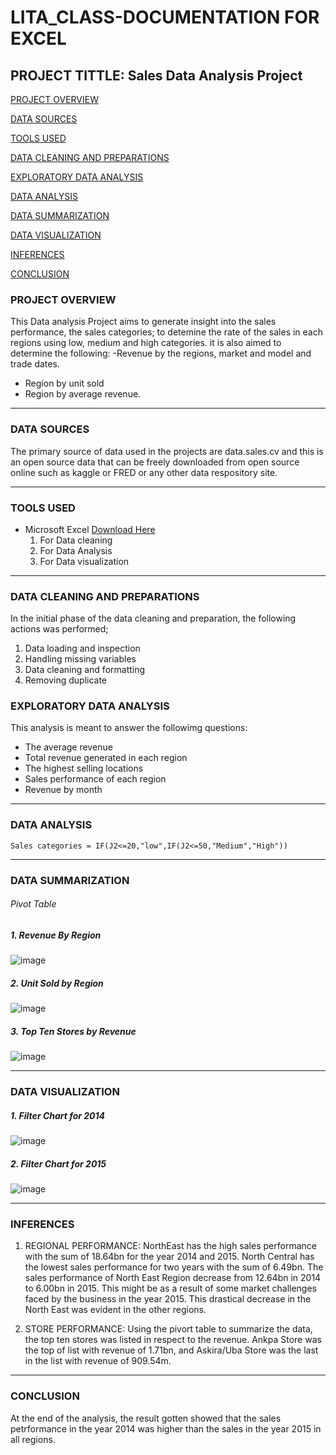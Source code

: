 # LITA_CLASS-DOCUMENTATION FOR EXCEL

## PROJECT TITTLE: Sales Data Analysis Project

[PROJECT OVERVIEW](#project-overview)

[DATA SOURCES](#data-sources)

[TOOLS USED](#tools-used)

[DATA CLEANING AND PREPARATIONS](#data-cleaning-and-preparations)

[EXPLORATORY DATA ANALYSIS](#exploratory-data-analysis)

[DATA ANALYSIS](#data-analysis)

[DATA SUMMARIZATION](#data-summarization)

[DATA VISUALIZATION](#data-visualization)

[INFERENCES](#inferences)

[CONCLUSION](#conclusion)

### PROJECT OVERVIEW
This Data analysis Project aims to generate insight into the sales performance, the sales categories; to detemine the rate of the sales in each regions using low, medium and high categories. it is also aimed to determine the following: 
   -Revenue by the regions, market and model and trade dates.
   - Region by unit sold
   - Region by average revenue.
---

### DATA SOURCES
The primary source of data used in the projects are data.sales.cv and this is an open source data that can be freely downloaded from open source online such as kaggle or FRED or any other data respository site.

----

### TOOLS USED
- Microsoft Excel [Download Here](https://www.microsoft.com) 
   1. For Data cleaning
   2. For Data Analysis
   3. For Data visualization
      
----

### DATA CLEANING AND PREPARATIONS
In the initial phase of the data cleaning and preparation, the following actions was performed;
   1. Data loading and inspection
   2. Handling missing variables
   3. Data cleaning and formatting
   4. Removing duplicate

### EXPLORATORY DATA ANALYSIS
This analysis is meant to answer the followimg questions:
   - The average revenue 
   - Total revenue generated in each region
   - The highest selling locations
   - Sales performance of each region
   - Revenue by month

----

### DATA ANALYSIS
```
Sales categories = IF(J2<=20,"low",IF(J2<=50,"Medium","High"))
```
----

### DATA SUMMARIZATION
###### Pivot Table

##### 1. Revenue By Region

![image](https://github.com/user-attachments/assets/ba54d1ad-67f1-413f-a88b-a6691e85fa2f)


##### 2. Unit Sold by Region

![image](https://github.com/user-attachments/assets/ec21a2ba-aeda-425c-9568-7ea246668b62)

##### 3. Top Ten Stores by Revenue
![image](https://github.com/user-attachments/assets/16382979-3fd1-43e6-a0c1-bb357173b64f)

----

### DATA VISUALIZATION
##### 1. Filter Chart for 2014
![image](https://github.com/user-attachments/assets/9317e60c-2d52-48a5-b88a-42d5296dc76f)

##### 2. Filter Chart for 2015
![image](https://github.com/user-attachments/assets/1613f3bc-fafa-437f-9265-daf1b13b95e1)

----

### INFERENCES
1. REGIONAL PERFORMANCE: NorthEast has the high sales performance with the sum of 18.64bn for the year 2014 and 2015.
   North Central has the lowest sales performance for two years with the sum of  6.49bn.
   The sales performance of North East Region decrease from 12.64bn in 2014 to 6.00bn in 2015. This might be as a result of some market challenges faced by the business in the year 2015.
   This drastical decrease in the North East was evident in the other regions.

2. STORE PERFORMANCE: Using the pivort table to summarize the data, the top ten stores was listed in respect to the revenue. Ankpa Store was the top of list with revenue of 1.71bn, and Askira/Uba Store was the last in the list with revenue of 909.54m.

----

### CONCLUSION
At the end of the analysis, the result gotten showed that the sales petrformance in the year 2014 was higher than the sales in the year 2015 in all regions.

   



















   




